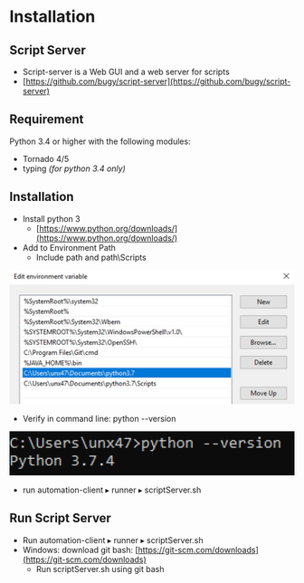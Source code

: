 # Installation



## Script Server

* Script-server is a Web GUI and a web server for scripts
* [https://github.com/bugy/script-server](https://github.com/bugy/script-server)

## Requirement

Python 3.4 or higher with the following modules:

* Tornado 4/5
* typing _\(for python 3.4 only\)_

## Installation

* Install python 3 
  * [https://www.python.org/downloads/](https://www.python.org/downloads/)
* Add to Environment Path
  * Include path and path\Scripts

![](../.gitbook/assets/image%20%2848%29.png)

* Verify in command line: python --version

![](../.gitbook/assets/image%20%2835%29.png)

* run ⁨automation-client⁩ ▸ ⁨runner⁩ ▸ scriptServer.sh 

## Run Script Server

* Run ⁨automation-client⁩ ▸ ⁨runner⁩ ▸ scriptServer.sh 
* Windows: download git bash: [https://git-scm.com/downloads](https://git-scm.com/downloads)
  * Run scriptServer.sh using git bash

## ⁨


